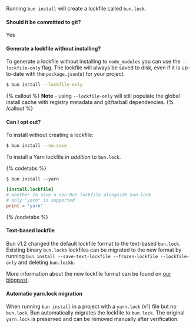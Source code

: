 Running `bun install` will create a lockfile called `bun.lock`.

#### Should it be committed to git?

Yes

#### Generate a lockfile without installing?

To generate a lockfile without installing to `node_modules` you can use the `--lockfile-only` flag. The lockfile will always be saved to disk, even if it is up-to-date with the `package.json`(s) for your project.

```bash
$ bun install --lockfile-only
```

{% callout %}
**Note** - using `--lockfile-only` will still populate the global install cache with registry metadata and git/tarball dependencies.
{% /callout %}

#### Can I opt out?

To install without creating a lockfile:

```bash
$ bun install --no-save
```

To install a Yarn lockfile _in addition_ to `bun.lock`.

{% codetabs %}

```bash#CLI flag
$ bun install --yarn
```

```toml#bunfig.toml
[install.lockfile]
# whether to save a non-Bun lockfile alongside bun.lock
# only "yarn" is supported
print = "yarn"
```

{% /codetabs %}

#### Text-based lockfile

Bun v1.2 changed the default lockfile format to the text-based `bun.lock`. Existing binary `bun.lockb` lockfiles can be migrated to the new format by running `bun install --save-text-lockfile --frozen-lockfile --lockfile-only` and deleting `bun.lockb`.

More information about the new lockfile format can be found on [our blogpost](https://bun.com/blog/bun-lock-text-lockfile).

#### Automatic yarn.lock migration

When running `bun install` in a project with a `yarn.lock` (v1) file but no `bun.lock`, Bun automatically migrates the lockfile to `bun.lock`. The original `yarn.lock` is preserved and can be removed manually after verification.
